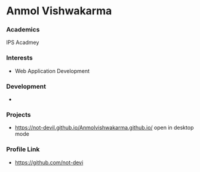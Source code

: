 # Anmol Vishwakarma

### Academics

IPS Acadmey  

### Interests

- Web Application Development 

### Development

- 

### Projects

- https://not-devil.github.io/Anmolvishwakarma.github.io/ open in desktop mode

### Profile Link

- https://github.com/not-devi
